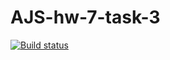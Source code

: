# AJS-hw-7-task-3
[![Build status](https://ci.appveyor.com/api/projects/status/hiv3f16ypeylaoc6?svg=true)](https://ci.appveyor.com/project/ChumakovaAnna/ajs-hw-7-task-3)